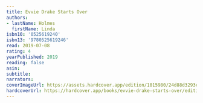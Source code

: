 ```yaml
---
title: Evvie Drake Starts Over
authors:
- lastName: Holmes
  firstName: Linda
isbn10: '0525619240'
isbn13: '9780525619246'
read: 2019-07-08
rating: 4
yearPublished: 2019
reading: false
asin:
subtitle:
narrators:
coverImageUrl: https://assets.hardcover.app/edition/1015980/24d88d3293e1bcbb1e2ccc39acc49bd7acd6d7ab.jpeg
hardcoverUrl: https://hardcover.app/books/evvie-drake-starts-over/editions/1015980
---
```

